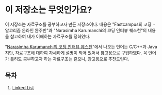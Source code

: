 # 이 저장소는 무엇인가요?
이 저장소는 자료구조를 공부하고자 만든 저장소이다.
내용은 "Fastcampus의 코딩 + 알고리즘 온라인 완주반"과 "Narasimha Karumanchi의 코딩 인터뷰 퀘스천"의 내용을 참고하여 내가 이해하는 자료구조를 정하였다.

"[Narasimha Karumanchi의 코딩 인터뷰 퀘스천](https://book.naver.com/bookdb/book_detail.nhn?bid=8552165)"에서 나오는 언어는 C/C++과 Java지만, 자료구조에 대하여 자세하게 설명이 되어 있어서 참고용으로 구입하였다. 꼭 언어가 틀려도 공부하고자 하는 자료구조는 같으니, 참고용으로 추천드린다.

## 목차
1. [Linked List](https://github.com/LRTK-CODER/Python_DataStructure_Study/blob/main/LinkedList.ipynb)